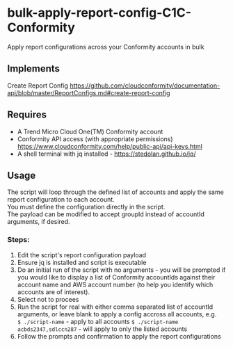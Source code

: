 # bulk-apply-report-config-C1C-Conformity
Apply report configurations across your Conformity accounts in bulk

## Implements
Create Report Config https://github.com/cloudconformity/documentation-api/blob/master/ReportConfigs.md#create-report-config 

## Requires
- A Trend Micro Cloud One(TM) Conformity account   
- Conformity API access (with appropriate permissions) https://www.cloudconformity.com/help/public-api/api-keys.html  
- A shell terminal with jq installed - https://stedolan.github.io/jq/  

## Usage
The script will loop through the defined list of accounts and apply the same report configuration to each account.  
You must define the configuration directly in the script.  
The payload can be modified to accept groupId instead of accountId arguments, if desired.

### Steps:  
1. Edit the script's report configuration payload 
2. Ensure jq is installed and script is executable
3. Do an initial run of the script with no arguments - you will be prompted if you would like to display a list of Conformity accountIds against their account name and AWS account number (to help you identify which accounts are of interest).
4. Select not to procees
5. Run the script for real with either comma separated list of accountId arguments, or leave blank to apply a config accross all accounts, e.g.  
`$ ./script-name` - apply to all accounts
`$ ./script-name acbds2347,sdlccn287` - will apply to only the listed accounts
6. Follow the prompts and confirmation to apply the report configurations

